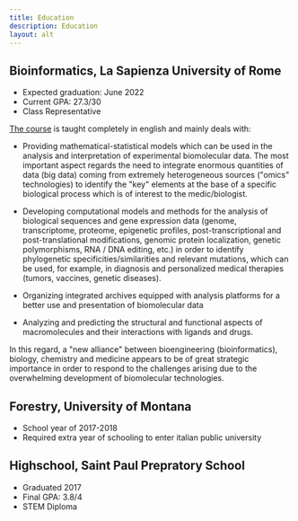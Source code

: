 ```yaml
---
title: Education
description: Education
layout: alt
---
```


## Bioinformatics, La Sapienza University of Rome

* Expected graduation: June 2022
* Current GPA: 27.3/30
* Class Representative

[The course](https://corsidilaurea.uniroma1.it/en/corso/2020/30422/home) is taught completely in english and mainly deals with:

- Providing mathematical-statistical models which can be used in the analysis and interpretation of experimental biomolecular data. The most important aspect regards the need to integrate enormous quantities of data (big data) coming from extremely heterogeneous sources ("omics" technologies) to identify the "key" elements at the base of a specific biological process which is of interest to the medic/biologist.

- Developing computational models and methods for the analysis of biological sequences and gene expression data (genome, transcriptome, proteome, epigenetic profiles, post-transcriptional and post-translational modifications, genomic protein localization, genetic polymorphisms, RNA / DNA editing, etc.) in order to identify phylogenetic specificities/similarities and relevant mutations, which can be used, for example, in diagnosis and personalized medical therapies (tumors, vaccines, genetic diseases).

- Organizing integrated archives equipped with analysis platforms for a better use and presentation of biomolecular data

- Analyzing and predicting the structural and functional aspects of macromolecules and their interactions with ligands and drugs.

In this regard, a "new alliance" between bioengineering (bioinformatics), biology, chemistry and medicine appears to be of great strategic importance in order to respond to the challenges arising due to the overwhelming development of biomolecular technologies.

## Forestry, University of Montana

* School year of 2017-2018
* Required extra year of schooling to enter italian public university

## Highschool, Saint Paul Prepratory School

* Graduated 2017
* Final GPA: 3.8/4
* STEM Diploma
